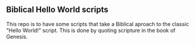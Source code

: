 ## Biblical Hello World scripts

This repo is to have some scripts that take a Biblical aproach to the
classic "Hello World!" script. This is done by quoting scripture in
the book of Genesis.
